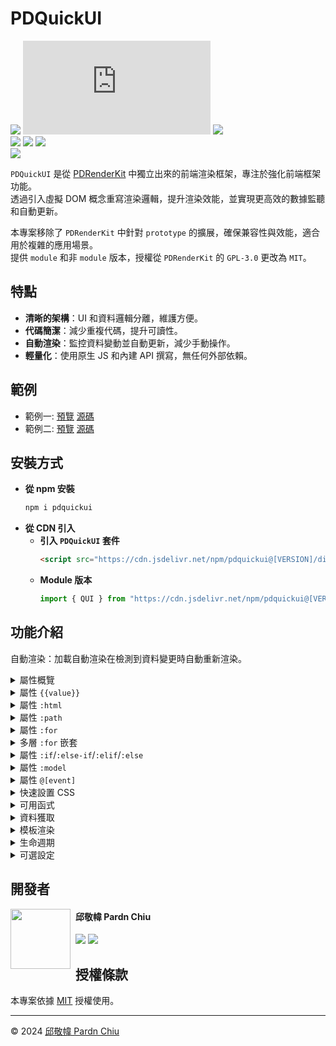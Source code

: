 # PDQuickUI

![](https://img.shields.io/badge/tag-JavaScript%20Library-bb4444) ![](https://img.shields.io/github/size/pardnchiu/PDQuickUI/dist%2FPDQuickUI.js) ![](https://img.shields.io/github/license/pardnchiu/PDQuickUI)<br>
[![](https://img.shields.io/github/v/release/pardnchiu/PDQuickUI)](https://github.com/pardnchiu/PDQuickUI) [![](https://img.shields.io/npm/v/pdquickui)](https://www.npmjs.com/package/pdquickui) ![](https://img.shields.io/jsdelivr/npm/hw/pdquickui)<br>
[![](https://img.shields.io/badge/read-English%20Version-ffffff)](https://github.com/pardnchiu/PDQuickUI/blob/main/README.en.md)

`PDQuickUI` 是從 [PDRenderKit](https://github.com/pardnchiu/PDRenderKit) 中獨立出來的前端渲染框架，專注於強化前端框架功能。<br>
透過引入虛擬 DOM 概念重寫渲染邏輯，提升渲染效能，並實現更高效的數據監聽和自動更新。<br>

本專案移除了 `PDRenderKit` 中針對 `prototype` 的擴展，確保兼容性與效能，適合用於複雜的應用場景。<br>
提供 `module` 和非 `module` 版本，授權從 `PDRenderKit` 的 `GPL-3.0` 更改為 `MIT`。<br>

## 特點

- **清晰的架構**：UI 和資料邏輯分離，維護方便。
- **代碼簡潔**：減少重複代碼，提升可讀性。
- **自動渲染**：監控資料變動並自動更新，減少手動操作。
- **輕量化**：使用原生 JS 和內建 API 撰寫，無任何外部依賴。

## 範例

- 範例一: [預覽](https://pardnchiu.github.io/web-template/target/personal-introduction-20230220) [源碼](https://github.com/pardnchiu/web-template/blob/main/target/personal-introduction-20230220)
- 範例二: [預覽](https://pardnchiu.github.io/web-template/target/20230616) [源碼](https://github.com/pardnchiu/web-template/blob/main/target/20230616)

## 安裝方式

- **從 npm 安裝**
    ```bash
    npm i pdquickui
    ```
- **從 CDN 引入**
    - **引入 `PDQuickUI` 套件**
        ```html
        <script src="https://cdn.jsdelivr.net/npm/pdquickui@[VERSION]/dist/PDQuickUI.js"></script>
        ```
    - **Module 版本**
        ```javascript
        import { QUI } from "https://cdn.jsdelivr.net/npm/pdquickui@[VERSION]/dist/PDQuickUI.module.js";
        ```

## 功能介紹
自動渲染：加載自動渲染在檢測到資料變更時自動重新渲染。

<details>
<summary>屬性概覽</summary>

| 屬性 | 描述 |
| --- | --- |
| `{{value}}` | 將文字插入到 HTML 標籤中，並隨資料變更自動更新。 |
| `:path` | 搭配 `temp` 標籤，用於將外部文件中的 HTML 片段加載到當前頁面。 |
| `:html` | 使用文本替換元素的 `innerHTML`。 |
| `:for` | 支援 `item in items`、`(item, index) in items`、`(key, value) in object` 格式，遍歷資料集合，生成對應的 HTML 元素。 |
| `:if`<br>`:else-if`<br>`:elif`<br>`:else` | 根據條件顯示或隱藏元素，實現分支邏輯。 |
| `:model` | 將資料綁定到表單元素（如 `input`），當輸入變更時自動更新資料。 |
| `:hide` | 根據特定條件隱藏元素。 |
| `:animation` | 用於指定元素的過渡效果，如 `fade-in` 或 `expand`，以增強用戶體驗。 |
| `:mask` | 控制區塊載入時的動畫效果，支援 `true|false|1|0`，提升載入動態視覺效果。 |
| `:[attr]` | 設定元素屬性，例如 `ID`、`class`、圖像來源等。<br>範例：`:id`、`:class`、`:src`、`:alt`、`:href`... |
| `@[event]` | 添加事件監聽器，當事件觸發時執行指定操作。<br>範例：`@click`、`@input`、`@mousedown`... |

</details>

<details>
<summary>屬性 <code>{{value}}</code></summary>

- index.html
    ```HTML
    <h1>{{ title }}</h1>
     <script>
        const app = new QUI({
            id: "app",
            data: {
                title: "test"
            }
        });
    </script>
    ```
- Result
    ```HTML
    <body id="app">
        <h1>test</h1>
    </body>
    ```


</details>

<details>
<summary>屬性 <code>:html</code></summary>

- index.html
    ```HTML
    <section :html="html"></section>
     <script>
        const app = new QUI({
            id: "app",
            data: {
                html: "<b>innerHtml</b>"
            }
        });
    </script>
    ```
- Result
    ```HTML
    <body id="app">
        <section>
            <b>innerHtml</b>
        </section>
    </body>
    ```


</details>

<details>
<summary>屬性 <code>:path</code></summary>

*確保測試時已禁用瀏覽器中的本地文件限制或使用實時服務器。*

- test.html
    ```html
    <h1>path heading</h1>
    <p>path content</p>
    ```
- index.html
    ```html
    <body id="app">
        <temp :path="./test.html"></temp>
    </body>
    <script>
        const app = new QUI({
            id: "app"
        });
    </script>
    ```
- Result
    ```html
    <body id="app">
        <!-- 直接插入 PATH 內容 -->
        <h1>path heading</h1>
        <p>path content</p>
    </body>
    ```

</details>

<details>
<summary>屬性 <code>:for</code></summary>

- index.html
    ```html
    <body id="app">
        <ul>
            <li :for="(item, index) in ary" :id="item" :index="index">{{ item }} {{ CALC(index + 1) }}</li>
        </ul>
    </body>
    <script>
        const app = new QUI({
            id: "app",
            data: {
                ary: ["test1", "test2", "test3"]
            }
        });
    </script>
    ```
- Result
    ```html
    <body id="app">
        <li id="test1" index="0">test1 1</li>
        <li id="test2" index="1">test2 2</li>
        <li id="test3" index="2">test3 3</li>
    </body>
    ```

</details>

<details>
<summary>多層 <code>:for</code> 嵌套</summary>

- index.html
    ```html
    <body id="app">
    <ul>
        <li :for="(key, val) in obj">
            {{ key }}: {{ val.name }}
            <ul>
                <li :for="item in val.ary">
                    {{ item.name }}
                    <ul>
                        <li :for="(item1, index1) in item.ary1">
                            {{ CALC(index1 + 1) }}. {{ item1.name }} - ${{ item1.price }}
                        </li>
                    </ul>
                </li>
            </ul>
        </li>
    </ul>
    </body>
    <script>
        const app = new QUI({
            id: "app",
            data: {
                obj: {
                    food: {
                        name: "Food",
                        ary: [
                            {
                                name: 'Snacks',
                                ary1: [
                                    { name: 'Potato Chips', price: 10 },
                                    { name: 'Chocolate', price: 8 }
                                ]
                            },
                            {
                                name: 'Beverages',
                                ary1: [
                                    { name: 'Juice', price: 5 },
                                    { name: 'Tea', price: 3 }
                                ]
                            }
                        ]
                    },
                    home: {
                        name: 'Home',
                        ary: [
                            {
                                name: 'Furniture',
                                ary1: [
                                    { name: 'Sofa', price: 300 },
                                    { name: 'Table', price: 150 }
                                ]
                            },
                            {
                                name: 'Decorations',
                                ary1: [
                                    { name: 'Picture Frame', price: 20 },
                                    { name: 'Vase', price: 15 }
                                ]
                            }
                        ]
                    }
                }
            }
        });
    </script>
    ```
- Result
    ```html
    <body id="app">
    <ul>
        <li>food: Food
            <ul>
                <li>Snacks
                    <ul>
                        <li>1. Potato Chips - $10</li>
                        <li>2. Chocolate - $8</li>
                    </ul>
                    </li>
                <li>Beverages
                    <ul>
                        <li>1. Juice - $5</li>
                        <li>2. Tea - $3</li>
                    </ul>
                </li>
            </ul>
        </li>
        <li>home: Home
            <ul>
                <li>Furniture
                    <ul>
                        <li>1. Sofa - $300</li>
                        <li>2. Table - $150</li>
                    </ul>
                </li>
                <li>Decorations
                    <ul>
                        <li>1. Picture Frame - $20</li>
                        <li>2. Vase - $15</li>
                    </ul>
                </li>
            </ul>
        </li>
    </ul>
    </body>
    ```

</details>

<details>
<summary>屬性 <code>:if</code>/<code>:else-if</code>/<code>:elif</code>/<code>:else</code></summary>

- index.html
    ```html
    <body id="app">
        <h1 :if="heading == 1">{{ title }} {{ heading }}</h1>
        <h2 :else-if="isH2">{{ title }} {{ heading }}</h2>
        <h3 :else-if="heading == 3">{{ title }} {{ heading }}</h3>
        <h4 :else>{{ title }} {{ heading }}</h4>
    </body>
    <script>
        const app = new QUI({
            id: "app",
            data: {
                heading: [Number|null],
                isH2: [Boolean|null],
                title: "test"
            }
        });
    </script>
    ```
- Result: `heading = 1`
    ```html
    <body id="app">
        <h1>test 1</h1>
    </body>
    ```
- Result: `heading = null && isH2 = true`
    ```html
    <body id="app">
        <h2>test </h2>
    </body>
    ```
- Result: `heading = 3 && isH2 = null`
    ```html
    <body id="app">
        <h3>test 3</h3>
    </body>
    ```
- Result: `heading = null && isH2 = null`
    ```html
    <body id="app">
        <h4>test </h4>
    </body>
    ```

</details>

<details>
<summary>屬性 <code>:model</code></summary>

- index.html
    ```html
    <body id="app">
        <input type="password" :model="password">
        <button @click="show">test</button>
    </body>
    <script>
        const app = new QUI({
            id: "app",
            data: {
                password: null,
            },
            event: {
                show: function(e){
                    alert("Password:", app.data.password);
                }
            }
        });
    </script>
    ```
    
</details>

<details>
<summary>屬性 <code>@[event]</code></summary>

- index.html
    ```html
    <body id="app">
        <button @click="test">test</button>
    </body>
    <script>
        const app = new QUI({
            id: "app",
            event: {
                test: function(e){
                    alert(e.target.innerText + " clicked");
                }
            }
        });
    </script>
    ```
    
</details>

<details>
<summary>快速設置 CSS</summary>

`:padding`, `:margin`, `:border`, `:border-radius`, `:outline`, `:box-sahdow`, `:bg-image`, `:bg-attachment`, `:bg-blend-mode`, `:bg-clip`, `:bg-origin`, `:bg-position`, `:bg-position-x`, `:bg-position-y`, `:bg-repeat`, `:bg-size`, `:bg-color`, `:color`

</details>

<details>
<summary>可用函式</summary>

- `LENGTH()`:
    - index.html
        ```HTML
        <body id="app">
            <p>Total: {{ LENGTH(array) }}</p>
        </body>
        <script>
            const app = new QUI({
                id: "app",
                data: {
                    array: [1, 2, 3, 4]
                }
            });
        </script>
        ```
    - result
        ```HTML
        <body id="app">
            <p>Total: 4</p>
        </body>
        ```
- `CALC()`:
    - index.html
        ```HTML
        <body id="app">
            <p>calc: {{ CALC(num * 10) }}</p>
        </body>
        <script>
            const app = new QUI({
                id: "app",
                data: {
                    num: 1
                }
            });
        </script>
        ```
    - result
        ```HTML
        <body id="app">
            <p>calc: 10</p>
        </body>
        ```
- `UPPER()` / `LOWER()`
    - index.html
        ```HTML
        <body id="app">
            <p>{{ UPPER(test1) }} {{ LOWER(test2) }}</p>
        </body>
        <script>
            const app = new QUI({
                id: "app",
                data: {
                    test1: "upper",
                    test2: "LOWER"
                }
            });
        </script>
        ```
    - result
        ```HTML
        <body id="app">
            <p>UPPER lower</p>
        </body>
        ```
- `DATE(num, format)`:
    - index.html
        ```HTML
        <body id="app">
            <p>{{ DATE(now, YYYY-MM-DD hh:mm:ss) }}</p>
        </body>
        <script>
            const app = new QUI({
                id: "app",
                data: {
                    now: Math.floor(Date.now() / 1000)
                }
            });
        </script>
        ```
    - result
        ```HTML
        <body id="app">
            <p>2024-08-17 03:40:47</p>
        </body>
        ```

</details>

<details>
<summary>資料獲取</summary>

```html
<body id="app">
    <input type="text" :model="test">
    <button @click="get">測試</button>
</body>
<script>
    const app = new QUI({
        id: "app",
        data: {
            // 給 input 綁定的值
            test: 123
        },
        event: {
            get: _ => {
                // 點擊時彈出內容為 test 值的通知
                alert(app.data.test);
            }
        }
    });
</script>
```

</details>

<details>
<summary>模板渲染</summary>

- index.html
    ```HTML
    <body id="app"></body>
    <script>
        const test = new QUI({
            id: "app",
            data: {
                hint: "hint 123",
                title: "test 123"
            },
            render: () => {
                return `
                    "{{ hint }}",
                    h1 {
                        style: "background: red;", 
                        children: [ 
                            "{{ title }}"
                        ]
                    }`
            }
        })
    </script>
    ```
- Result
    ```HTML
    <body id="app">
        hint 123
        <h1 style="background: red;">test 123</h1>
    </body>
    ```

</details>

<details>
<summary>生命週期</summary>

```html
<body id="app"></body>
<script>
    const app = new QUI({
        id: "app",
        when: {
            before_mount: function () {
                // 停止渲染
                // retuen false 
            },
            mounted: function () {
                console.log("已掛載");
            },
            before_update: function () {
                // 停止更新
                // retuen false 
            },
            updated: function () {
                console.log("已更新");
            },
            before_destroy: function () {
                // 停止銷毀
                // retuen false 
            },
            destroyed: function () {
                console.log("已銷毀");
            }
        }
    });
</script>
```

</details>

<details>
<summary>可選設定</summary>

- test.svg
    ```XML
    <svg width="24" height="24" viewBox="0 0 24 24" fill="none" xmlns="http://www.w3.org/2000/svg">
    <line x1="18" y1="6" x2="6" y2="18" stroke="black" stroke-width="2" stroke-linecap="round"/>
    <line x1="6" y1="6" x2="18" y2="18" stroke="black" stroke-width="2" stroke-linecap="round"/>
    </svg>
    ```
- index.html
    ```html
    <body id="app">
        <temp-svg :src="test.svg"></temp-svg>
        <temp-svg src="svg"></temp-svg>
        <img :lazyload="image">
        <img lazyload="test.jpg">
    </body>
    <script>
        const app = new QUI({
            id: "app",
            data: {
                svg: "test.svg",
                image: "test.jpg"
            },
            option: {
                lazyload: true, // 圖片延遲加載: true|false (預設: true)
                svg: true       // SVG 檔案轉換: true|false (預設: true)
            }
        });
    </script>
    ```
- result
    ```html
    <body id="app">
        <!-- 直接插入 SVG 檔案 -->
        <svg width="24" height="24" viewBox="0 0 24 24" fill="none" xmlns="http://www.w3.org/2000/svg">
            <line x1="18" y1="6" x2="6" y2="18" stroke="black" stroke-width="2" stroke-linecap="round">
            <line x1="6" y1="6" x2="18" y2="18" stroke="black" stroke-width="2" stroke-linecap="round">
        </svg>
        <!-- 會在元素進入畫面時讀取 -->
        <img src="test.jpg">
    </body>
    ```

</details>

## 開發者

<img src="https://avatars.githubusercontent.com/u/25631760" align="left" width="96" height="96" style="margin-right: 0.5rem;" />

<h4 style="padding-top: 0">邱敬幃 Pardn Chiu</h4>

[![](https://pardn.io/image/mail.svg)](mailto:dev@pardn.io) [![](https://skillicons.dev/icons?i=linkedin)](https://linkedin.com/in/pardnchiu) 

## 授權條款

本專案依據 [MIT](https://github.com/pardnchiu/PDMarkdownKit/blob/main/LICENSE) 授權使用。

***

©️ 2024 [邱敬幃 Pardn Chiu](https://www.linkedin.com/in/pardnchiu)

